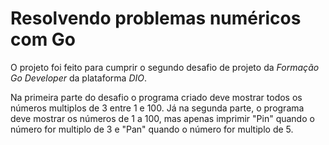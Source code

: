# Resolvendo problemas numéricos com Go

O projeto foi feito para cumprir o segundo desafio de projeto da *Formação Go Developer* da plataforma *DIO*.

Na primeira parte do desafio o programa criado deve mostrar todos os números multiplos de 3 entre 1 e 100. Já na segunda parte, o programa deve mostrar os números de 1 a 100, mas apenas imprimir "Pin" quando o número for multiplo de 3 e "Pan" quando o número for multiplo de 5.